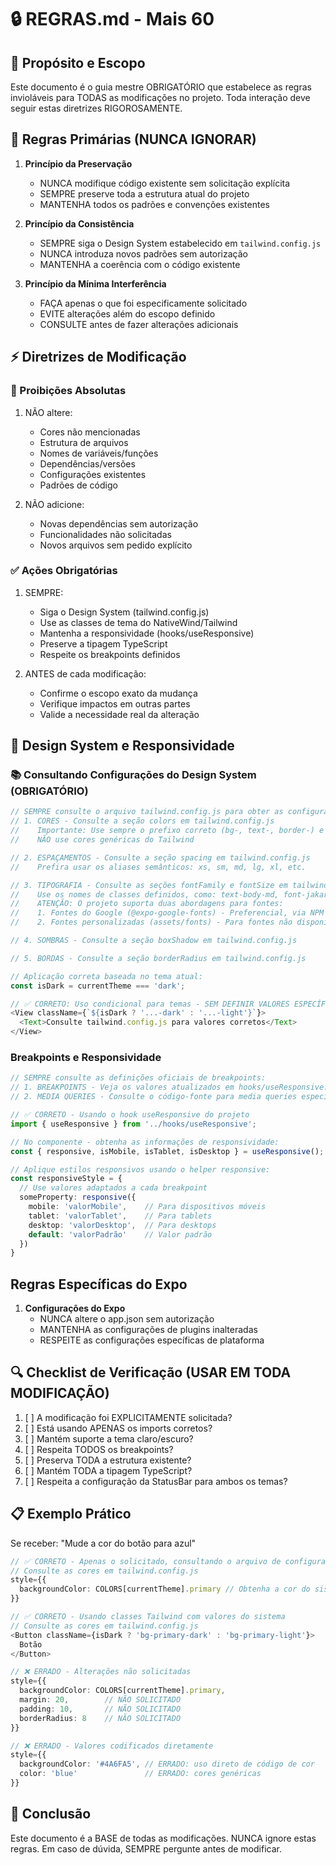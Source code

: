# 🔒 REGRAS.md - Mais 60

## 🎯 Propósito e Escopo
Este documento é o guia mestre OBRIGATÓRIO que estabelece as regras invioláveis para TODAS as modificações no projeto. Toda interação deve seguir estas diretrizes RIGOROSAMENTE.

## 🚨 Regras Primárias (NUNCA IGNORAR)

1. **Princípio da Preservação**
   - NUNCA modifique código existente sem solicitação explícita
   - SEMPRE preserve toda a estrutura atual do projeto
   - MANTENHA todos os padrões e convenções existentes

2. **Princípio da Consistência**
   - SEMPRE siga o Design System estabelecido em `tailwind.config.js`
   - NUNCA introduza novos padrões sem autorização
   - MANTENHA a coerência com o código existente

3. **Princípio da Mínima Interferência**
   - FAÇA apenas o que foi especificamente solicitado
   - EVITE alterações além do escopo definido
   - CONSULTE antes de fazer alterações adicionais

## ⚡ Diretrizes de Modificação

### 🚫 Proibições Absolutas
1. NÃO altere:
   - Cores não mencionadas
   - Estrutura de arquivos
   - Nomes de variáveis/funções
   - Dependências/versões
   - Configurações existentes
   - Padrões de código

2. NÃO adicione:
   - Novas dependências sem autorização
   - Funcionalidades não solicitadas
   - Novos arquivos sem pedido explícito

### ✅ Ações Obrigatórias
1. SEMPRE:
   - Siga o Design System (tailwind.config.js)
   - Use as classes de tema do NativeWind/Tailwind
   - Mantenha a responsividade (hooks/useResponsive)
   - Preserve a tipagem TypeScript
   - Respeite os breakpoints definidos

2. ANTES de cada modificação:
   - Confirme o escopo exato da mudança
   - Verifique impactos em outras partes
   - Valide a necessidade real da alteração

## 🎨 Design System e Responsividade

### 📚 Consultando Configurações do Design System (OBRIGATÓRIO)
```typescript
// SEMPRE consulte o arquivo tailwind.config.js para obter as configurações atualizadas:
// 1. CORES - Consulte a seção colors em tailwind.config.js
//    Importante: Use sempre o prefixo correto (bg-, text-, border-) e o sufixo do tema (-light ou -dark)
//    NÃO use cores genéricas do Tailwind

// 2. ESPAÇAMENTOS - Consulte a seção spacing em tailwind.config.js 
//    Prefira usar os aliases semânticos: xs, sm, md, lg, xl, etc.

// 3. TIPOGRAFIA - Consulte as seções fontFamily e fontSize em tailwind.config.js
//    Use os nomes de classes definidos, como: text-body-md, font-jakarta-regular, etc.
//    ATENÇÃO: O projeto suporta duas abordagens para fontes:
//    1. Fontes do Google (@expo-google-fonts) - Preferencial, via NPM
//    2. Fontes personalizadas (assets/fonts) - Para fontes não disponíveis no Google Fonts

// 4. SOMBRAS - Consulte a seção boxShadow em tailwind.config.js

// 5. BORDAS - Consulte a seção borderRadius em tailwind.config.js

// Aplicação correta baseada no tema atual:
const isDark = currentTheme === 'dark';

// ✅ CORRETO: Uso condicional para temas - SEM DEFINIR VALORES ESPECÍFICOS
<View className={`${isDark ? '...-dark' : '...-light'}`}>
  <Text>Consulte tailwind.config.js para valores corretos</Text>
</View>
```

### Breakpoints e Responsividade
```typescript
// SEMPRE consulte as definições oficiais de breakpoints:
// 1. BREAKPOINTS - Veja os valores atualizados em hooks/useResponsive.ts ou constants/Breakpoints.ts
// 2. MEDIA QUERIES - Consulte o código-fonte para media queries específicas

// ✅ CORRETO - Usando o hook useResponsive do projeto
import { useResponsive } from '../hooks/useResponsive';

// No componente - obtenha as informações de responsividade:
const { responsive, isMobile, isTablet, isDesktop } = useResponsive();

// Aplique estilos responsivos usando o helper responsive:
const responsiveStyle = {
  // Use valores adaptados a cada breakpoint
  someProperty: responsive({
    mobile: 'valorMobile',    // Para dispositivos móveis
    tablet: 'valorTablet',    // Para tablets
    desktop: 'valorDesktop',  // Para desktops
    default: 'valorPadrão'    // Valor padrão
  })
}
```

## Regras Específicas do Expo

1. **Configurações do Expo**
   - NUNCA altere o app.json sem autorização
   - MANTENHA as configurações de plugins inalteradas
   - RESPEITE as configurações específicas de plataforma

## 🔍 Checklist de Verificação (USAR EM TODA MODIFICAÇÃO)

1. [ ] A modificação foi EXPLICITAMENTE solicitada?
2. [ ] Está usando APENAS os imports corretos?
3. [ ] Mantém suporte a tema claro/escuro?
4. [ ] Respeita TODOS os breakpoints?
5. [ ] Preserva TODA a estrutura existente?
6. [ ] Mantém TODA a tipagem TypeScript?
7. [ ] Respeita a configuração da StatusBar para ambos os temas?

## 📋 Exemplo Prático

Se receber: "Mude a cor do botão para azul"

```typescript
// ✅ CORRETO - Apenas o solicitado, consultando o arquivo de configuração
// Consulte as cores em tailwind.config.js
style={{ 
  backgroundColor: COLORS[currentTheme].primary // Obtenha a cor do sistema de design
}}

// ✅ CORRETO - Usando classes Tailwind com valores do sistema
// Consulte as cores em tailwind.config.js
<Button className={isDark ? 'bg-primary-dark' : 'bg-primary-light'}>
  Botão
</Button>

// ❌ ERRADO - Alterações não solicitadas
style={{ 
  backgroundColor: COLORS[currentTheme].primary,
  margin: 20,        // NÃO SOLICITADO
  padding: 10,       // NÃO SOLICITADO
  borderRadius: 8    // NÃO SOLICITADO
}}

// ❌ ERRADO - Valores codificados diretamente
style={{ 
  backgroundColor: '#4A6FA5', // ERRADO: uso direto de código de cor
  color: 'blue'               // ERRADO: cores genéricas
}}
```

## 🎯 Conclusão

Este documento é a BASE de todas as modificações. NUNCA ignore estas regras. Em caso de dúvida, SEMPRE pergunte antes de modificar.



